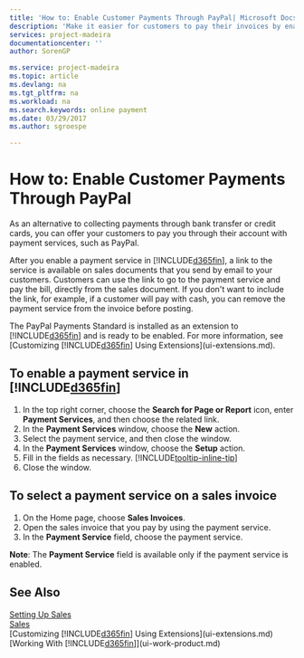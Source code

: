 ```yaml
---
title: 'How to: Enable Customer Payments Through PayPal| Microsoft Docs'
description: 'Make it easier for customers to pay their invoices by enabling payment services.'
services: project-madeira
documentationcenter: ''
author: SorenGP

ms.service: project-madeira
ms.topic: article
ms.devlang: na
ms.tgt_pltfrm: na
ms.workload: na
ms.search.keywords: online payment
ms.date: 03/29/2017
ms.author: sgroespe

---
```

# How to: Enable Customer Payments Through PayPal
As an alternative to collecting payments through bank transfer or credit cards, you can offer your customers to pay you through their account with payment services, such as PayPal.

After you enable a payment service in [!INCLUDE[d365fin](includes/d365fin_md.md)], a link to the service is available on sales documents that you send by email to your customers. Customers can use the link to go to the payment service and pay the bill, directly from the sales document. If you don't want to include the link, for example, if a customer will pay with cash, you can remove the payment service from the invoice before posting.

The PayPal Payments Standard is installed as an extension to [!INCLUDE[d365fin](includes/d365fin_md.md)] and is ready to be enabled. For more information, see [Customizing [!INCLUDE[d365fin](includes/d365fin_md.md)] Using Extensions](ui-extensions.md).

## To enable a payment service in [!INCLUDE[d365fin](includes/d365fin_md.md)]
1. In the top right corner, choose the **Search for Page or Report** icon, enter **Payment Services**, and then choose the related link.  
2. In the **Payment Services** window, choose the **New** action.
3. Select the payment service, and then close the window.
4. In the **Payment Services** window, choose the **Setup** action.
5. Fill in the fields as necessary. [!INCLUDE[tooltip-inline-tip](includes/tooltip-inline-tip_md.md)]
6. Close the window.

## To select a payment service on a sales invoice
1. On the Home page, choose **Sales Invoices**.
2. Open the sales invoice that you pay by using the payment service.
3. In the **Payment Service** field, choose the payment service.

**Note**: The **Payment Service** field is available only if the payment service is enabled.   

## See Also
[Setting Up Sales](sales-setup-sales.md)  
[Sales](sales-manage-sales.md)  
[Customizing [!INCLUDE[d365fin](includes/d365fin_md.md)] Using Extensions](ui-extensions.md)  
[Working With [!INCLUDE[d365fin](includes/d365fin_md.md)]](ui-work-product.md)
